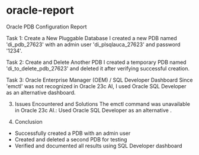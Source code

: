 # oracle-report
Oracle PDB Configuration Report 

Task 1: Create a New Pluggable Database
I created a new PDB named 'di_pdb_27623' with an admin user 'di_plsqlauca_27623' and password '1234'.

Task 2: Create and Delete Another PDB
I created a temporary PDB named 'di_to_delete_pdb_27623' and deleted it after verifying successful creation.
 
Task 3: Oracle Enterprise Manager (OEM) / SQL Developer Dashboard
Since 'emctl' was not recognized in Oracle 23c AI, I used Oracle SQL Developer as an alternative dashboard. 
 
3. Issues Encountered and Solutions 
The emctl command was unavailable in Oracle 23c AI.: Used Oracle SQL Developer as an alternative .

4. Conclusion
- Successfully created a PDB with an admin user
- Created and deleted a second PDB for testing
- Verified and documented all results using SQL Developer dashboard

